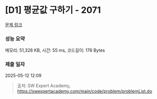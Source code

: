 # [D1] 평균값 구하기 - 2071 

[문제 링크](https://swexpertacademy.com/main/code/problem/problemDetail.do?contestProbId=AV5QRnJqA5cDFAUq) 

### 성능 요약

메모리: 51,328 KB, 시간: 55 ms, 코드길이: 176 Bytes

### 제출 일자

2025-05-12 12:09



> 출처: SW Expert Academy, https://swexpertacademy.com/main/code/problem/problemList.do
